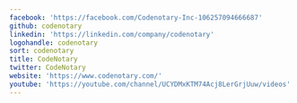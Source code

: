 ```yaml
---
facebook: 'https://facebook.com/Codenotary-Inc-106257094666687'
github: codenotary
linkedin: 'https://linkedin.com/company/codenotary'
logohandle: codenotary
sort: codenotary
title: CodeNotary
twitter: CodeNotary
website: 'https://www.codenotary.com/'
youtube: 'https://youtube.com/channel/UCYDMxKTM74Acj8LerGrjUuw/videos'
---
```

